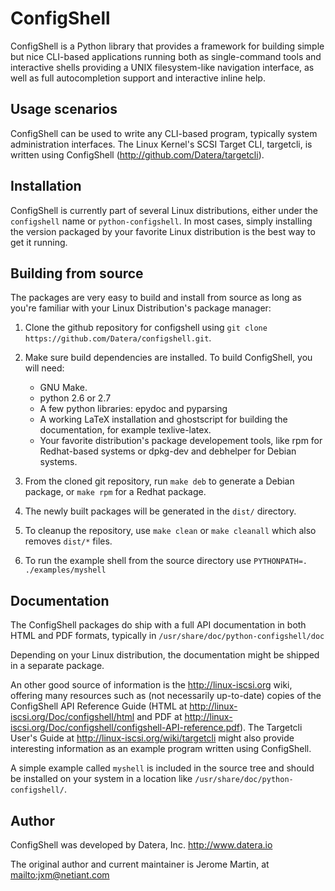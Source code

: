 # ConfigShell

ConfigShell is a Python library that provides a framework for building
simple but nice CLI-based applications running both as single-command
tools and interactive shells providing a UNIX filesystem-like navigation
interface, as well as full autocompletion support and interactive inline help.

## Usage scenarios

ConfigShell can be used to write any CLI-based program, typically system
administration interfaces. The Linux Kernel's SCSI Target CLI, targetcli,
is written using ConfigShell (http://github.com/Datera/targetcli).

## Installation

ConfigShell is currently part of several Linux distributions, either under the
`configshell` name or `python-configshell`. In most cases, simply installing
the version packaged by your favorite Linux distribution is the best way to get
it running.

## Building from source

The packages are very easy to build and install from source as long as
you're familiar with your Linux Distribution's package manager:

1.  Clone the github repository for configshell using `git clone
    https://github.com/Datera/configshell.git`.

2.  Make sure build dependencies are installed. To build ConfigShell, you will need:

	* GNU Make.
	* python 2.6 or 2.7
	* A few python libraries: epydoc and pyparsing
	* A working LaTeX installation and ghostscript for building the
	  documentation, for example texlive-latex.
	* Your favorite distribution's package developement tools, like rpm for
	  Redhat-based systems or dpkg-dev and debhelper for Debian systems.

3.  From the cloned git repository, run `make deb` to generate a Debian
    package, or `make rpm` for a Redhat package.

4.  The newly built packages will be generated in the `dist/` directory.

5.  To cleanup the repository, use `make clean` or `make cleanall` which also
    removes `dist/*` files.

6.  To run the example shell from the source directory use `PYTHONPATH=. ./examples/myshell`

## Documentation

The ConfigShell packages do ship with a full API documentation in both HTML and PDF
formats, typically in `/usr/share/doc/python-configshell/doc`

Depending on your Linux distribution, the documentation might be shipped in a
separate package.

An other good source of information is the http://linux-iscsi.org wiki,
offering many resources such as (not necessarily up-to-date) copies of the
ConfigShell API Reference Guide (HTML at
http://linux-iscsi.org/Doc/configshell/html and PDF at
http://linux-iscsi.org/Doc/configshell/configshell-API-reference.pdf).
The Targetcli User's Guide at http://linux-iscsi.org/wiki/targetcli might also
provide interesting information as an example program written using
ConfigShell.

A simple example called `myshell` is included in the source tree and should be
installed on your system in a location like `/usr/share/doc/python-configshell/`.

## Author

ConfigShell was developed by Datera, Inc.
http://www.datera.io

The original author and current maintainer is
Jerome Martin, at <mailto:jxm@netiant.com>
